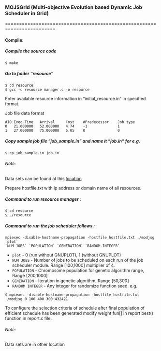 ### MOJSGrid (Multi-objective Evolution based Dynamic Job Scheduler in Grid) ###
========================================================================
#### Compile: ####
##### Compile the source code #####
```
$ make
```
##### Go to folder “resource” #####
```
$ cd resource
$ gcc -c resource manager.c -o resource
```
Enter available resource information in “initial_resource.in” in specified format.

Job file data format 
```
#ID Exec Time   Arrival     Cost    #Predecessor    Job type
0	21.000000	52.000000	4.74	-1	            1	
1	27.000000	75.000000	5.05	0	            0
```
##### Copy sample job file "job_sample.in" and name it ”job.in” for e.g. #####
```
$ cp job_sample.in job.in
```
###### Note: ######
Data sets can be found at this [location](https://www.mediafire.com/folder/y1gj7f154kyvc/)


Prepare hostfile.txt with ip address or domain name of all resources.
##### Command to run resource manager : #####
```
$ cd resource
$ ./resource
```

##### Command to run the job scheduler follows : #####
```
mpiexec -disable-hostname-propagation -hostfile hostfile.txt ./modjsg `plot`
`NUM JOBS` `POPULATION` `GENERATION` `RANDOM INTEGER`
```
* `plot` - 0 (run without GNUPLOT), 1 (without GNUPLOT)
* `NUM JOBS` - Number of jobs to be scheduled on each run of the job
scheduler module. Range [100,1000] multiplier of 4.
* `POPULATION` - Chromosome population for genetic algorithm range,
Range [200,1000]
* `GENERATION` - Iteration in genetic algorithm, Range [50,300]
* `RANDOM INTEGER` - Any integer for randomize function seed.
e.g. 
```
$ mpiexec -disable-hostname-propagation -hostfile hostfile.txt ./modjsg 0 100 400 300 432421
```


To configure the selection criteria of schedule after final population of efficient schedule has been generated modify weight fun[] in report best() function in report.c file.

###### Note: ######
Data sets are in other location 
